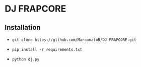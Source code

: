 # DJ FRAPCORE

## Installation

* `git clone https://github.com/MarconatoB/DJ-FRAPCORE.git`

* `pip install -r requirements.txt`

* `python dj.py`